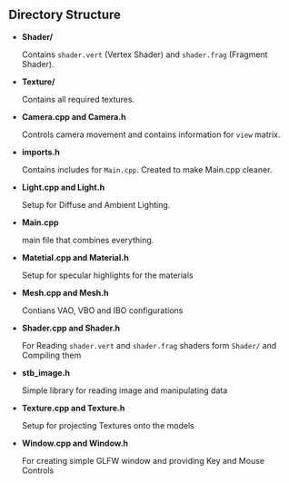 ## Directory Structure

  - **Shader/** 
  
      Contains `shader.vert` (Vertex Shader) and `shader.frag` (Fragment Shader).
  
  - **Texture/**
  
      Contains all required textures.
      
  - **Camera.cpp and Camera.h**
      
      Controls camera movement and contains  information for `view` matrix.
      
  - **imports.h**
  
      Contains includes for `Main.cpp`. Created to make Main.cpp cleaner.
      
  - **Light.cpp and Light.h**
  
      Setup for Diffuse and Ambient Lighting.
      
  - **Main.cpp**
      
      main file that combines everything.
      
  - **Matetial.cpp and Material.h**
  
      Setup for specular highlights for the materials
      
  - **Mesh.cpp and Mesh.h**
  
      Contians VAO, VBO and IBO configurations
      
 - **Shader.cpp and Shader.h**
 
      For Reading `shader.vert` and `shader.frag` shaders form `Shader/` and Compiling them
      
 - **stb_image.h**
    
      Simple library for reading image and manipulating data
      
 - **Texture.cpp and Texture.h**
 
      Setup for projecting Textures onto the models
      
 - **Window.cpp and Window.h**
 
      For creating simple GLFW window and providing Key and Mouse Controls
